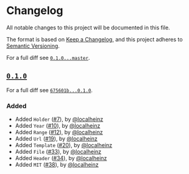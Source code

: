 # Changelog

All notable changes to this project will be documented in this file.

The format is based on [Keep a Changelog](https://keepachangelog.com/en/1.0.0/), and this project adheres to [Semantic Versioning](https://semver.org/spec/v2.0.0.html).


For a full diff see [`0.1.0...master`][0.1.0...master].

## [`0.1.0`][0.1.0]

For a full diff see [`675601b...0.1.0`][675601b...0.1.0].

### Added

* Added `Holder` ([#7]), by [@localheinz]
* Added `Year` ([#10]), by [@localheinz]
* Added `Range` ([#12]), by [@localheinz]
* Added `Url` ([#19]), by [@localheinz]
* Added `Template` ([#20]), by [@localheinz]
* Added `File` ([#33]), by [@localheinz]
* Added `Header` ([#34]), by [@localheinz]
* Added `MIT` ([#38]), by [@localheinz]

[0.1.0]: https://github.com/ergebnis/license/releases/tag/0.1.0

[675601b...0.1.0]: https://github.com/ergebnis/license/compare/675601b...0.1.0
[0.1.0...master]: https://github.com/ergebnis/license/compare/0.1.0...master

[#7]: https://github.com/ergebnis/license/pull/7
[#10]: https://github.com/ergebnis/license/pull/10
[#12]: https://github.com/ergebnis/license/pull/12
[#19]: https://github.com/ergebnis/license/pull/19
[#20]: https://github.com/ergebnis/license/pull/20
[#33]: https://github.com/ergebnis/license/pull/33
[#34]: https://github.com/ergebnis/license/pull/34
[#38]: https://github.com/ergebnis/license/pull/38

[@localheinz]: https://github.com/localheinz
